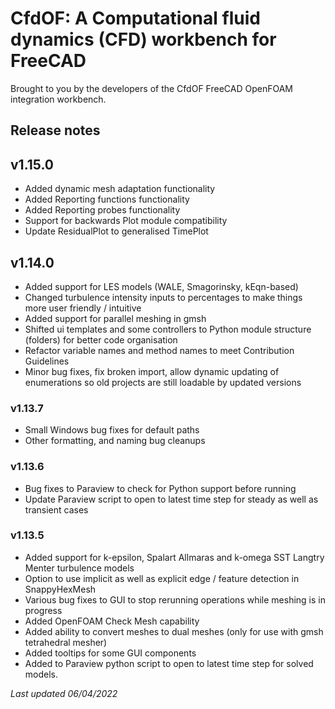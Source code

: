 # CfdOF: A Computational fluid dynamics (CFD) workbench for FreeCAD
Brought to you by the developers of the CfdOF FreeCAD OpenFOAM integration workbench.

## Release notes
## v1.15.0
* Added dynamic mesh adaptation functionality
* Added Reporting functions functionality
* Added Reporting probes functionality
* Support for backwards Plot module compatibility
* Update ResidualPlot to generalised TimePlot

## v1.14.0
* Added support for LES models (WALE, Smagorinsky, kEqn-based)
* Changed turbulence intensity inputs to percentages to make things more user friendly / intuitive
* Added support for parallel meshing in gmsh
* Shifted ui templates and some controllers to Python module structure (folders) for better code organisation
* Refactor variable names and method names to meet Contribution Guidelines
* Minor bug fixes, fix broken import, allow dynamic updating of enumerations so old projects are still loadable by updated versions

### v1.13.7
* Small Windows bug fixes for default paths
* Other formatting, and naming bug cleanups

### v1.13.6
* Bug fixes to Paraview to check for Python support before running
* Update Paraview script to open to latest time step for steady as well as transient cases

### v1.13.5
* Added support for k-epsilon, Spalart Allmaras and k-omega SST Langtry Menter turbulence models
* Option to use implicit as well as explicit edge / feature detection in SnappyHexMesh
* Various bug fixes to GUI to stop rerunning operations while meshing is in progress
* Added OpenFOAM Check Mesh capability
* Added ability to convert meshes to dual meshes (only for use with gmsh tetrahedral mesher)
* Added tooltips for some GUI components
* Added to Paraview python script to open to latest time step for solved models.  

_Last updated 06/04/2022_